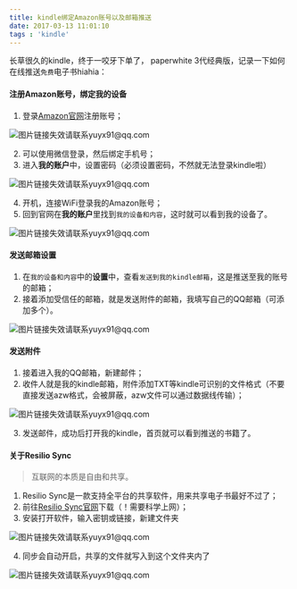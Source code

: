 ```yaml
---
title: kindle绑定Amazon账号以及邮箱推送
date: 2017-03-13 11:01:10
tags : 'kindle'
---
```

长草很久的kindle，终于一咬牙下单了， paperwhite 3代经典版，记录一下如何在线推送`免费`电子书hiahia：
<!--more-->
#### 注册Amazon账号，绑定我的设备
1. 登录<a href="https://www.amazon.cn" target="_blank">Amazon官网</a>注册账号；
<img src="/images/img004.png" title="注册Amazon账户" alt="图片链接失效请联系yuyx91@qq.com">

2. 可以使用微信登录，然后绑定手机号；
3. 进入**我的账户**中，设置密码（必须设置密码，不然就无法登录kindle啦）
<img src="/images/img005.png" title="设置密码" alt="图片链接失效请联系yuyx91@qq.com">

4. 开机，连接WiFi登录我的Amazon账号；
5. 回到官网在**我的账户**里找到`我的设备和内容`，这时就可以看到我的设备了。
<img src="/images/img006.png" title="查看我的设备" alt="图片链接失效请联系yuyx91@qq.com">

#### 发送邮箱设置
1. 在`我的设备和内容`中的**设置**中，查看`发送到我的kindle邮箱`，这是推送至我的账号的邮箱；
2. 接着添加受信任的邮箱，就是发送附件的邮箱，我填写自己的QQ邮箱（可添加多个）。
<img src="/images/img007.png" title="添加受信任的邮箱" alt="图片链接失效请联系yuyx91@qq.com">

#### 发送附件
1. 接着进入我的QQ邮箱，新建邮件；
2. 收件人就是我的kindle邮箱，附件添加TXT等kindle可识别的文件格式（不要直接发送azw格式，会被屏蔽，azw文件可以通过数据线传输）；
<img src="/images/img008.png" title="发送附件" alt="图片链接失效请联系yuyx91@qq.com">

3. 发送邮件，成功后打开我的kindle，首页就可以看到推送的书籍了。

#### 关于Resilio Sync
> 互联网的本质是自由和共享。

1. Resilio Sync是一款支持全平台的共享软件，用来共享电子书最好不过了；
2. 前往<a href="https://www.resilio.com" target="_blank">Resilio Sync官网</a>下载（！需要科学上网）；
2. 安装打开软件，输入密钥或链接，新建文件夹
<img src="/images/img009.png" title="添加共享" alt="图片链接失效请联系yuyx91@qq.com">

4. 同步会自动开启，共享的文件就写入到这个文件夹内了
<img src="/images/img010.png" title="写入文件" alt="图片链接失效请联系yuyx91@qq.com">